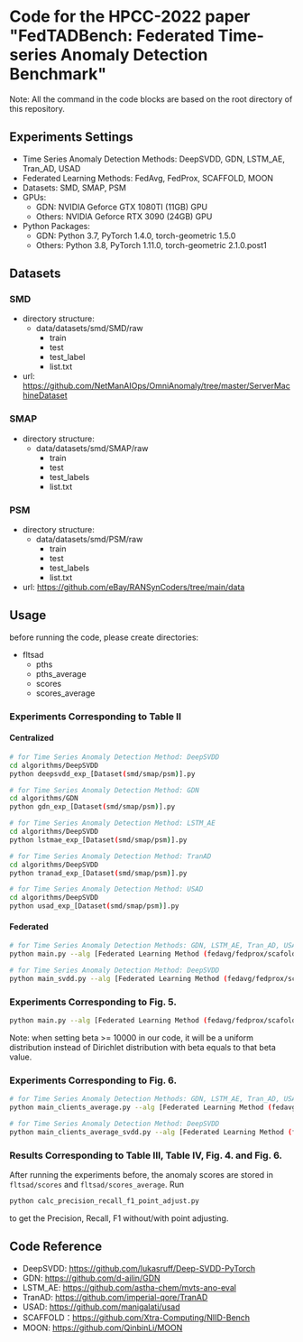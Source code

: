# Code for the HPCC-2022 paper "FedTADBench: Federated Time-series Anomaly Detection Benchmark"

Note: All the command in the code blocks are based on the root directory of this repository.

## Experiments Settings

* Time Series Anomaly Detection Methods: DeepSVDD, GDN, LSTM_AE, Tran_AD, USAD
* Federated Learning Methods: FedAvg, FedProx, SCAFFOLD, MOON
* Datasets: SMD, SMAP, PSM
* GPUs:
  * GDN: NVIDIA Geforce GTX 1080TI (11GB) GPU
  * Others: NVIDIA Geforce RTX 3090 (24GB) GPU
* Python Packages:
  * GDN: Python 3.7, PyTorch 1.4.0, torch-geometric 1.5.0
  * Others: Python 3.8, PyTorch 1.11.0, torch-geometric 2.1.0.post1

## Datasets

### SMD
* directory structure:
  * data/datasets/smd/SMD/raw
    * train
    * test
    * test_label
    * list.txt
* url: https://github.com/NetManAIOps/OmniAnomaly/tree/master/ServerMachineDataset

### SMAP
* directory structure:
  * data/datasets/smd/SMAP/raw
    * train
    * test
    * test_labels
    * list.txt

### PSM
* directory structure:
  * data/datasets/smd/PSM/raw
    * train
    * test
    * test_labels
    * list.txt
* url: https://github.com/eBay/RANSynCoders/tree/main/data

## Usage

before running the code, please create directories:
* fltsad
  * pths
  * pths_average
  * scores
  * scores_average

### Experiments Corresponding to Table II

#### Centralized

```bash
# for Time Series Anomaly Detection Method: DeepSVDD
cd algorithms/DeepSVDD
python deepsvdd_exp_[Dataset(smd/smap/psm)].py
```
```bash
# for Time Series Anomaly Detection Method: GDN
cd algorithms/GDN
python gdn_exp_[Dataset(smd/smap/psm)].py
```
```bash
# for Time Series Anomaly Detection Method: LSTM_AE
cd algorithms/DeepSVDD
python lstmae_exp_[Dataset(smd/smap/psm)].py
```
```bash
# for Time Series Anomaly Detection Method: TranAD
cd algorithms/DeepSVDD
python tranad_exp_[Dataset(smd/smap/psm)].py
```
```bash
# for Time Series Anomaly Detection Method: USAD
cd algorithms/DeepSVDD
python usad_exp_[Dataset(smd/smap/psm)].py
```

#### Federated

```bash
# for Time Series Anomaly Detection Methods: GDN, LSTM_AE, Tran_AD, USAD
python main.py --alg [Federated Learning Method (fedavg/fedprox/scafold/moon)] --tsadalg [Time Series Anomaly Detection Method (gdn/lstm_ae/tran_ad/usad)] --dataset [Dataset Name(smd/smap/psm)]

# for Time Series Anomaly Detection Method: DeepSVDD
python main_svdd.py --alg [Federated Learning Method (fedavg/fedprox/scafold/moon)] --tsadalg deepsvdd --dataset [Dataset Name(smd/smap/psm)]
```

### Experiments Corresponding to Fig. 5.

```bash
python main.py --alg [Federated Learning Method (fedavg/fedprox/scafold/moon)] --tsadalg usad --dataset psm --beta [0.1/0.5/5/1000000]
```
Note: when setting beta >= 10000 in our code, it will be a uniform distribution instead of Dirichlet distribution with beta equals to that beta value.

### Experiments Corresponding to Fig. 6.

```bash
# for Time Series Anomaly Detection Methods: GDN, LSTM_AE, Tran_AD, USAD
python main_clients_average.py --alg [Federated Learning Method (fedavg/fedprox/scafold/moon)] --tsadalg [Time Series Anomaly Detection Method(gdn/lstm_ae/tran_ad/usad)] --dataset psm

# for Time Series Anomaly Detection Method: DeepSVDD
python main_clients_average_svdd.py --alg [Federated Learning Method (fedavg/fedprox/scafold/moon)] --tsadalg deepsvdd --dataset psm
```

### Results Corresponding to Table III, Table IV, Fig. 4. and Fig. 6.

After running the experiments before, the anomaly scores are stored in ``fltsad/scores`` and ``fltsad/scores_average``.
Run
```bash
python calc_precision_recall_f1_point_adjust.py
```
to get the Precision, Recall, F1 without/with point adjusting.

## Code Reference

* DeepSVDD: https://github.com/lukasruff/Deep-SVDD-PyTorch
* GDN: https://github.com/d-ailin/GDN
* LSTM_AE: https://github.com/astha-chem/mvts-ano-eval
* TranAD: https://github.com/imperial-qore/TranAD
* USAD: https://github.com/manigalati/usad
* SCAFFOLD：https://github.com/Xtra-Computing/NIID-Bench
* MOON: https://github.com/QinbinLi/MOON